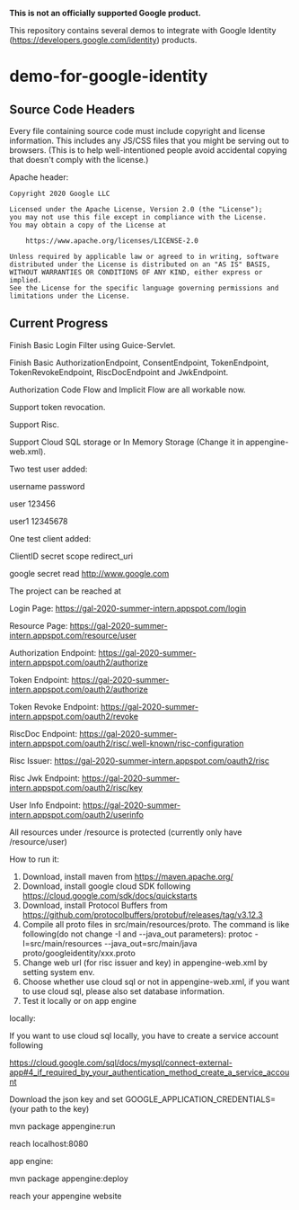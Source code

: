 **This is not an officially supported Google product.**

This repository contains several demos to integrate with Google Identity
(https://developers.google.com/identity) products.

# demo-for-google-identity

## Source Code Headers

Every file containing source code must include copyright and license
information. This includes any JS/CSS files that you might be serving out to
browsers. (This is to help well-intentioned people avoid accidental copying that
doesn't comply with the license.)

Apache header:

    Copyright 2020 Google LLC

    Licensed under the Apache License, Version 2.0 (the "License");
    you may not use this file except in compliance with the License.
    You may obtain a copy of the License at

        https://www.apache.org/licenses/LICENSE-2.0

    Unless required by applicable law or agreed to in writing, software
    distributed under the License is distributed on an "AS IS" BASIS,
    WITHOUT WARRANTIES OR CONDITIONS OF ANY KIND, either express or implied.
    See the License for the specific language governing permissions and
    limitations under the License.

## Current Progress

Finish Basic Login Filter using Guice-Servlet.

Finish Basic AuthorizationEndpoint, ConsentEndpoint, TokenEndpoint, TokenRevokeEndpoint, RiscDocEndpoint and JwkEndpoint.

Authorization Code Flow and Implicit Flow are all workable now.

Support token revocation.

Support Risc.

Support Cloud SQL storage or In Memory Storage (Change it in appengine-web.xml).

Two test user added:
 
username	password 
 
user		123456 
 
user1 		12345678 

One test client added:
 
ClientID	secret      scope      redirect_uri 

google		secret       read     http://www.google.com  

The project can be reached at

Login Page: https://gal-2020-summer-intern.appspot.com/login

Resource Page: https://gal-2020-summer-intern.appspot.com/resource/user

Authorization Endpoint: https://gal-2020-summer-intern.appspot.com/oauth2/authorize

Token Endpoint: https://gal-2020-summer-intern.appspot.com/oauth2/authorize

Token Revoke Endpoint: https://gal-2020-summer-intern.appspot.com/oauth2/revoke

RiscDoc Endpoint: https://gal-2020-summer-intern.appspot.com/oauth2/risc/.well-known/risc-configuration

Risc Issuer: https://gal-2020-summer-intern.appspot.com/oauth2/risc

Risc Jwk Endpoint: https://gal-2020-summer-intern.appspot.com/oauth2/risc/key

User Info Endpoint: https://gal-2020-summer-intern.appspot.com/oauth2/userinfo

All resources under /resource is protected (currently only have /resource/user)

How to run it:
1. Download, install maven from https://maven.apache.org/
2. Download, install google cloud SDK following https://cloud.google.com/sdk/docs/quickstarts
3. Download, install Protocol Buffers from https://github.com/protocolbuffers/protobuf/releases/tag/v3.12.3
4. Compile all proto files in src/main/resources/proto. The command is like following(do not change -I and --java_out parameters):
    protoc -I=src/main/resources --java_out=src/main/java proto/googleidentity/xxx.proto
5. Change web url (for risc issuer and key) in appengine-web.xml by setting system env.
6. Choose whether use cloud sql or not in appengine-web.xml, if you want to use cloud sql, please also set database information.
7. Test it locally or on app engine

locally:

If you want to use cloud sql locally, you have to create a service account following

https://cloud.google.com/sql/docs/mysql/connect-external-app#4_if_required_by_your_authentication_method_create_a_service_account

Download the json key and set GOOGLE_APPLICATION_CREDENTIALS=(your path to the key) 

mvn package appengine:run

reach localhost:8080

app engine:

mvn package appengine:deploy 

reach your appengine website


